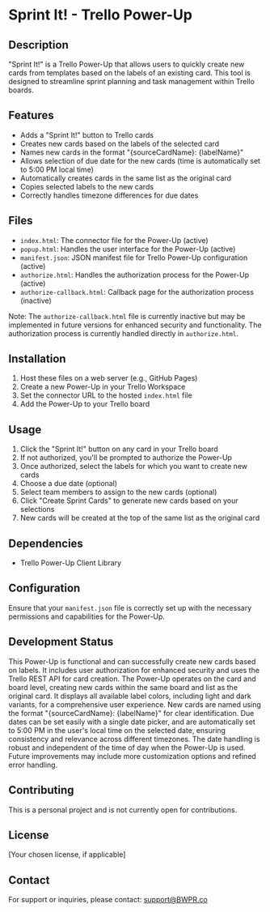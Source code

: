 # Sprint It! - Trello Power-Up

## Description
"Sprint It!" is a Trello Power-Up that allows users to quickly create new cards from templates based on the labels of an existing card. This tool is designed to streamline sprint planning and task management within Trello boards.

## Features
- Adds a "Sprint It!" button to Trello cards
- Creates new cards based on the labels of the selected card
- Names new cards in the format "{sourceCardName}: {labelName}"
- Allows selection of due date for the new cards (time is automatically set to 5:00 PM local time)
- Automatically creates cards in the same list as the original card
- Copies selected labels to the new cards
- Correctly handles timezone differences for due dates

## Files
- `index.html`: The connector file for the Power-Up (active)
- `popup.html`: Handles the user interface for the Power-Up (active)
- `manifest.json`: JSON manifest file for Trello Power-Up configuration (active)
- `authorize.html`: Handles the authorization process for the Power-Up (active)
- `authorize-callback.html`: Callback page for the authorization process (inactive)

Note: The `authorize-callback.html` file is currently inactive but may be implemented in future versions for enhanced security and functionality. The authorization process is currently handled directly in `authorize.html`.

## Installation
1. Host these files on a web server (e.g., GitHub Pages)
2. Create a new Power-Up in your Trello Workspace
3. Set the connector URL to the hosted `index.html` file
4. Add the Power-Up to your Trello board

## Usage
1. Click the "Sprint It!" button on any card in your Trello board
2. If not authorized, you'll be prompted to authorize the Power-Up
3. Once authorized, select the labels for which you want to create new cards
4. Choose a due date (optional)
5. Select team members to assign to the new cards (optional)
6. Click "Create Sprint Cards" to generate new cards based on your selections
7. New cards will be created at the top of the same list as the original card

## Dependencies
- Trello Power-Up Client Library

## Configuration
Ensure that your `manifest.json` file is correctly set up with the necessary permissions and capabilities for the Power-Up.

## Development Status
This Power-Up is functional and can successfully create new cards based on labels. It includes user authorization for enhanced security and uses the Trello REST API for card creation. The Power-Up operates on the card and board level, creating new cards within the same board and list as the original card. It displays all available label colors, including light and dark variants, for a comprehensive user experience. New cards are named using the format "{sourceCardName}: {labelName}" for clear identification. Due dates can be set easily with a single date picker, and are automatically set to 5:00 PM in the user's local time on the selected date, ensuring consistency and relevance across different timezones. The date handling is robust and independent of the time of day when the Power-Up is used. Future improvements may include more customization options and refined error handling.

## Contributing
This is a personal project and is not currently open for contributions.

## License
[Your chosen license, if applicable]

## Contact
For support or inquiries, please contact: support@BWPR.co
